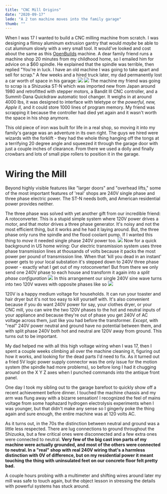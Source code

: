 ```yaml
---
title: "CNC Mill Origins"
date: "2020-09-17"
lede: "A 2 ton machine moves into the family garage"
thumb: ""
---
```


When I was 17 I wanted to build a CNC milling machine from scratch. I was designing a flimsy aluminum extrusion gantry that would _maybe_ be able to cut aluminum slowly with a very small tool. It would've looked and cost about the same as this [OpenBuilds](https://openbuildspartstore.com/openbuilds-sphinx-55-20-x-20/) machine.
A dear family friend runs a machine shop 20 minutes from my childhood home, so I emailed him for advice on a $60 spindle. He explained that the spindle was terrible, then replied "You're in luck. I have an old machine I was going to take apart and sell for scrap."
A few weeks and a hired truck later, my dad permanently lost a car worth of space in his garage:
    ![](/images/mill_arrival.jpg)
    ![](/images/mill_dirty.jpg)
The machine my friend was going to scrap is a Shizuoka ST-N which was imported new from Japan around 1980 and retrofitted with stepper motors, a Bandit III CNC controller, and a Summit-Dana Quickdraw automatic tool changer.
It weighs in at around 4000 lbs, it was designed to interface with teletype or the _powerful, new, Apple II_, and it could store 1000 lines of program memory. My friend was scrapping it because the controller had died yet again and it wasn't worth the space in his shop anymore.

This old piece of iron was built for life in a real shop, so moving it into my family's garage was an adventure in its own right. The guys we hired were wizards with the forklift - they had the whole thing hanging off the tongs at a terrifying 20 degree angle and squeezed it through the garage door with just a couple inches of clearance. From there we used a dolly and finally crowbars and lots of small pipe rollers to position it in the garage. 

# Wiring the Mill

Beyond highly visible features like "larger doors" and "overhead lifts," some of the most important features of 'real' shops are 240V single phase and three phase electric power. The ST-N needs both, and American residential power provides neither.

The three phase was solved with yet another gift from our incredible friend: A rotoconverter. This is a stupid simple system where 120V power drives a motor, and that motor drives a three phase generator. It's noisy and not the most efficient thing, but it works and he had it laying around. But, the three phase only runs the spindle and the flood coolant pump. If I wanted this thing to _move_ it needed single phase 240V power too.
    ![](/images/rotoconverter.jpg)
Now for a quick background in US home wiring: Our electric transmission system uses three phase transmission lines at thousands of volts because it packs the most power per pound of transmission line. When that 'kill you dead in an instant' power gets to your local substation it's stepped down to 240V three phase power - exactly what I get out of my rotoconverter! But from there we only send one 240V phase to each house and transform it again into a _split phase configuration_ 
![](/images/splitphase.svg)
In this arrangement our single 240V sine wave turns into two 120V waves with opposite phases like so
![](/images/splitphase_waves.jpg)

120V is a happy medium voltage for households. It can run your toaster and hair dryer but it's not too easy to kill yourself with. It's also convenient because if you do want 240V power for say, your clothes dryer, or your CNC mill, you can wire the two 120V phases to the hot and neutral inputs of your appliance and because they're out of phase you get 240V of AC voltage across them, just like you had before the transformer. _Except_, with "real" 240V power neutral and ground have no potential between them, and with split phase 240V both hot and neutral are 120V away from ground. This turns out to be important.

My dad helped me with all this high voltage wiring when I was 17, then I spent a couple weeks climbing all over the machine cleaning it, figuring out how it works, and looking for the dead parts I'd need to fix. As it turned out a fried 5V logic power supply connector was the only issue for the motion system (the spindle had more problems), so before long I had it chugging around on the X Y Z axes when I punched commands into the antique front panel.

One day I took my sibling out to the garage barefoot to quickly show off a recent achievement before dinner. I touched the machine chassis and my arm was flung away with a bizarre sensation! I recognized the feel of mains voltage from some haphazard hydrogen electrolysis experiments when I was younger, but that didn't make any sense so I gingerly poke the thing again and sure enough, the entire machine was at 120 volts AC.

As it turns out, in the 70s the distinction between neutral and ground was a little less respected. There are lug connections to ground throughout the Shizuoka, but a few critical ones were disconnected and a few extra ones were connected to neutral. **Very few of the big cast iron parts of my machine were actually grounded, and most of the others were connected to neutral. In a "real" shop with real 240V wiring that's a harmless distinction with 0V of difference, but on my residential power it meant touching the thing with uninsulated feet on our concrete floor felt pretty bad.**

A couple hours probing with a multimeter and shifting wires around later my mill was safe to touch again, but the object lesson in stressing the details with powerful systems has stuck around.